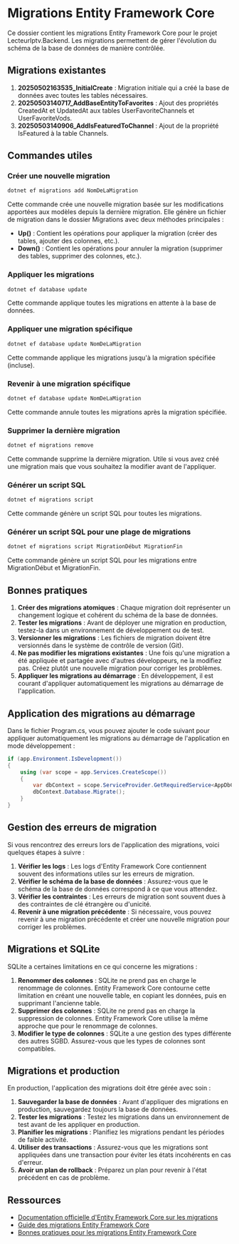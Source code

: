 # Migrations Entity Framework Core

Ce dossier contient les migrations Entity Framework Core pour le projet LecteurIptv.Backend. Les migrations permettent de gérer l'évolution du schéma de la base de données de manière contrôlée.

## Migrations existantes

1. **20250502163535_InitialCreate** : Migration initiale qui a créé la base de données avec toutes les tables nécessaires.
2. **20250503140717_AddBaseEntityToFavorites** : Ajout des propriétés CreatedAt et UpdatedAt aux tables UserFavoriteChannels et UserFavoriteVods.
3. **20250503140906_AddIsFeaturedToChannel** : Ajout de la propriété IsFeatured à la table Channels.

## Commandes utiles

### Créer une nouvelle migration

```bash
dotnet ef migrations add NomDeLaMigration
```

Cette commande crée une nouvelle migration basée sur les modifications apportées aux modèles depuis la dernière migration. Elle génère un fichier de migration dans le dossier Migrations avec deux méthodes principales :

- **Up()** : Contient les opérations pour appliquer la migration (créer des tables, ajouter des colonnes, etc.).
- **Down()** : Contient les opérations pour annuler la migration (supprimer des tables, supprimer des colonnes, etc.).

### Appliquer les migrations

```bash
dotnet ef database update
```

Cette commande applique toutes les migrations en attente à la base de données.

### Appliquer une migration spécifique

```bash
dotnet ef database update NomDeLaMigration
```

Cette commande applique les migrations jusqu'à la migration spécifiée (incluse).

### Revenir à une migration spécifique

```bash
dotnet ef database update NomDeLaMigration
```

Cette commande annule toutes les migrations après la migration spécifiée.

### Supprimer la dernière migration

```bash
dotnet ef migrations remove
```

Cette commande supprime la dernière migration. Utile si vous avez créé une migration mais que vous souhaitez la modifier avant de l'appliquer.

### Générer un script SQL

```bash
dotnet ef migrations script
```

Cette commande génère un script SQL pour toutes les migrations.

### Générer un script SQL pour une plage de migrations

```bash
dotnet ef migrations script MigrationDébut MigrationFin
```

Cette commande génère un script SQL pour les migrations entre MigrationDébut et MigrationFin.

## Bonnes pratiques

1. **Créer des migrations atomiques** : Chaque migration doit représenter un changement logique et cohérent du schéma de la base de données.
2. **Tester les migrations** : Avant de déployer une migration en production, testez-la dans un environnement de développement ou de test.
3. **Versionner les migrations** : Les fichiers de migration doivent être versionnés dans le système de contrôle de version (Git).
4. **Ne pas modifier les migrations existantes** : Une fois qu'une migration a été appliquée et partagée avec d'autres développeurs, ne la modifiez pas. Créez plutôt une nouvelle migration pour corriger les problèmes.
5. **Appliquer les migrations au démarrage** : En développement, il est courant d'appliquer automatiquement les migrations au démarrage de l'application.

## Application des migrations au démarrage

Dans le fichier Program.cs, vous pouvez ajouter le code suivant pour appliquer automatiquement les migrations au démarrage de l'application en mode développement :

```csharp
if (app.Environment.IsDevelopment())
{
    using (var scope = app.Services.CreateScope())
    {
        var dbContext = scope.ServiceProvider.GetRequiredService<AppDbContext>();
        dbContext.Database.Migrate();
    }
}
```

## Gestion des erreurs de migration

Si vous rencontrez des erreurs lors de l'application des migrations, voici quelques étapes à suivre :

1. **Vérifier les logs** : Les logs d'Entity Framework Core contiennent souvent des informations utiles sur les erreurs de migration.
2. **Vérifier le schéma de la base de données** : Assurez-vous que le schéma de la base de données correspond à ce que vous attendez.
3. **Vérifier les contraintes** : Les erreurs de migration sont souvent dues à des contraintes de clé étrangère ou d'unicité.
4. **Revenir à une migration précédente** : Si nécessaire, vous pouvez revenir à une migration précédente et créer une nouvelle migration pour corriger les problèmes.

## Migrations et SQLite

SQLite a certaines limitations en ce qui concerne les migrations :

1. **Renommer des colonnes** : SQLite ne prend pas en charge le renommage de colonnes. Entity Framework Core contourne cette limitation en créant une nouvelle table, en copiant les données, puis en supprimant l'ancienne table.
2. **Supprimer des colonnes** : SQLite ne prend pas en charge la suppression de colonnes. Entity Framework Core utilise la même approche que pour le renommage de colonnes.
3. **Modifier le type de colonnes** : SQLite a une gestion des types différente des autres SGBD. Assurez-vous que les types de colonnes sont compatibles.

## Migrations et production

En production, l'application des migrations doit être gérée avec soin :

1. **Sauvegarder la base de données** : Avant d'appliquer des migrations en production, sauvegardez toujours la base de données.
2. **Tester les migrations** : Testez les migrations dans un environnement de test avant de les appliquer en production.
3. **Planifier les migrations** : Planifiez les migrations pendant les périodes de faible activité.
4. **Utiliser des transactions** : Assurez-vous que les migrations sont appliquées dans une transaction pour éviter les états incohérents en cas d'erreur.
5. **Avoir un plan de rollback** : Préparez un plan pour revenir à l'état précédent en cas de problème.

## Ressources

- [Documentation officielle d'Entity Framework Core sur les migrations](https://docs.microsoft.com/fr-fr/ef/core/managing-schemas/migrations/)
- [Guide des migrations Entity Framework Core](https://www.learnentityframeworkcore.com/migrations)
- [Bonnes pratiques pour les migrations Entity Framework Core](https://docs.microsoft.com/fr-fr/ef/core/managing-schemas/migrations/operations)
